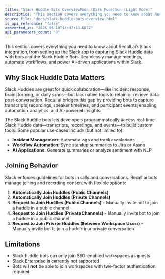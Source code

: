 ```yaml
---
title: "Slack Huddle Bots OverviewMoon (Dark Mode)Sun (Light Mode)"
description: "This section covers everything you need to know about Recall.ai’s Slack integration, from setting up the Slack app to capturing Slack Huddle data with bots and the Slack Huddle Bots. Seamlessly manage meetings, automate workflows, and power AI-driven applications within Slack. Why Slack Huddle Data ..."
source_file: "docs/slack-huddle-bots-overview.html"
is_api_reference: "false"
converted_at: "2025-06-10T14:47:11.657Z"
api_parameters_count: "0"
---
```

This section covers everything you need to know about Recall.ai’s Slack integration, from setting up the Slack app to capturing Slack Huddle data with bots and the Slack Huddle Bots. Seamlessly manage meetings, automate workflows, and power AI-driven applications within Slack.

## Why Slack Huddle Data Matters

[](#why-slack-huddle-data-matters)

Slack Huddles are great for quick collaboration—like incident response, brainstorming, or daily syncs—but lack native tools to retain or retrieve data post-conversation. Recall.ai bridges this gap by providing bots to capture transcripts, recordings, speaker timelines, and participant events, enabling automation, analytics, and AI-powered insights.

The Slack Huddle bots lets developers programmatically access real-time Slack Huddle data—transcripts, recordings, and events—to build custom tools. Some popular use-cases include (but not limited to):
- **Incident Management**: Automate logs and track escalations
- **Workflow Automation**: Sync standup summaries to Jira or Asana
- **AI Applications**: Generate summaries or analyze sentiment with NLP

## Joining Behavior

[](#joining-behavior)

Slack enforces guidelines for bots in calls and conversations. Recall.ai bots manage joining and recording consent with flexible options:

1.  **Automatically Join Huddles (Public Channels)**
2.  **Automatically Join Huddles (Private Channels)**
3.  **Request to Join Huddles (Public Channels)** - Manually invite bot to join a huddle in a public channel
4.  **Request to Join Huddles (Private Channels)** - Manually invite bot to join a huddle in a public channel
5.  **Request to Join Private Huddles (Between Workspace Users)** - Manually invite bot to join a huddle in a private conversation

## Limitations

[](#limitations)
- Slack huddle bots can only join SSO-enabled workspaces as guests
- Slack Enterprise is currently not supported
- Bots will **not** be able to join workspaces with two-factor authentication required
